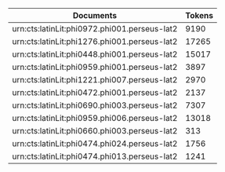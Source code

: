 | Documents                                                        | Tokens     |
| --                                                               | --         |
| urn:cts:latinLit:phi0972.phi001.perseus-lat2                     | 9190       |
| urn:cts:latinLit:phi1276.phi001.perseus-lat2                     | 17265      |
| urn:cts:latinLit:phi0448.phi001.perseus-lat2                     | 15017      |
| urn:cts:latinLit:phi0959.phi001.perseus-lat2                     | 3897       |
| urn:cts:latinLit:phi1221.phi007.perseus-lat2                     | 2970       |
| urn:cts:latinLit:phi0472.phi001.perseus-lat2                     | 2137       |
| urn:cts:latinLit:phi0690.phi003.perseus-lat2                     | 7307       |
| urn:cts:latinLit:phi0959.phi006.perseus-lat2                     | 13018      |
| urn:cts:latinLit:phi0660.phi003.perseus-lat2                     | 313        |
| urn:cts:latinLit:phi0474.phi024.perseus-lat2                     | 1756       |
| urn:cts:latinLit:phi0474.phi013.perseus-lat2                     | 1241       |
